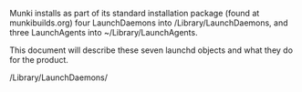 Munki installs as part of its standard installation package (found at munkibuilds.org) four LaunchDaemons into /Library/LaunchDaemons, and three LaunchAgents into ~/Library/LaunchAgents. 

This document will describe these seven launchd objects and what they do for the product. 

/Library/LaunchDaemons/ 